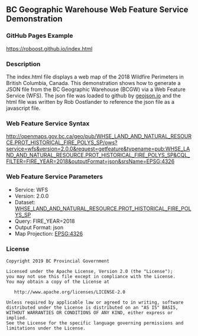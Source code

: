 ## BC Geographic Warehouse Web Feature Service Demonstration

### GitHub Pages Example
https://roboost.github.io/index.html

### Description
The index.html file displays a web map of the 2018 Wildfire Perimeters in British Columbia, Canada. This demonstration shows how to generate a JSON file from the BC Geographic Warehouse (BCGW) via a Web Feature Service (WFS). The json file was loaded to github by [geojson.io](http://geojson.io) and the html file was written by Rob Oostlander to reference the json file as a javascript file.

### Web Feature Service Syntax
http://openmaps.gov.bc.ca/geo/pub/WHSE_LAND_AND_NATURAL_RESOURCE.PROT_HISTORICAL_FIRE_POLYS_SP/ows?service=wfs&version=2.0.0&request=getfeature&typename=pub:WHSE_LAND_AND_NATURAL_RESOURCE.PROT_HISTORICAL_FIRE_POLYS_SP&CQL_FILTER=FIRE_YEAR=2018&outputFormat=json&srsName=EPSG:4326

### Web Feature Service Parameters
* Service: WFS
* Version: 2.0.0
* Dataset: [WHSE_LAND_AND_NATURAL_RESOURCE.PROT_HISTORICAL_FIRE_POLYS_SP](https://catalogue.data.gov.bc.ca/dataset/fire-perimeters-historical)
* Query: FIRE_YEAR=2018
* Output Format: json
* Map Projection: [EPSG:4326](https://spatialreference.org/ref/epsg/wgs-84/)

### License
    Copyright 2019 BC Provincial Government

    Licensed under the Apache License, Version 2.0 (the "License");
    you may not use this file except in compliance with the License.
    You may obtain a copy of the License at

       http://www.apache.org/licenses/LICENSE-2.0

    Unless required by applicable law or agreed to in writing, software
    distributed under the License is distributed on an "AS IS" BASIS,
    WITHOUT WARRANTIES OR CONDITIONS OF ANY KIND, either express or implied.
    See the License for the specific language governing permissions and
    limitations under the License.
